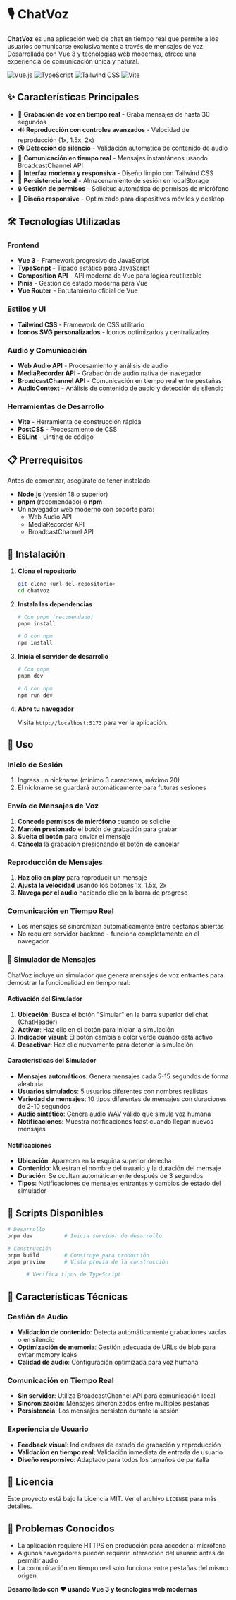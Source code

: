 # 🎙️ ChatVoz

**ChatVoz** es una aplicación web de chat en tiempo real que permite a los usuarios comunicarse exclusivamente a través de mensajes de voz. Desarrollada con Vue 3 y tecnologías web modernas, ofrece una experiencia de comunicación única y natural.

![Vue.js](https://img.shields.io/badge/Vue.js-4FC08D?style=for-the-badge&logo=vue.js&logoColor=white)
![TypeScript](https://img.shields.io/badge/TypeScript-007ACC?style=for-the-badge&logo=typescript&logoColor=white)
![Tailwind CSS](https://img.shields.io/badge/Tailwind_CSS-38B2AC?style=for-the-badge&logo=tailwind-css&logoColor=white)
![Vite](https://img.shields.io/badge/Vite-646CFF?style=for-the-badge&logo=vite&logoColor=white)

## ✨ Características Principales

- 🎤 **Grabación de voz en tiempo real** - Graba mensajes de hasta 30 segundos
- 🔊 **Reproducción con controles avanzados** - Velocidad de reproducción (1x, 1.5x, 2x)
- 🔇 **Detección de silencio** - Validación automática de contenido de audio
- 📡 **Comunicación en tiempo real** - Mensajes instantáneos usando BroadcastChannel API
- 🎨 **Interfaz moderna y responsiva** - Diseño limpio con Tailwind CSS
- 💾 **Persistencia local** - Almacenamiento de sesión en localStorage
- 🔒 **Gestión de permisos** - Solicitud automática de permisos de micrófono
- 📱 **Diseño responsive** - Optimizado para dispositivos móviles y desktop

## 🛠️ Tecnologías Utilizadas

### Frontend
- **Vue 3** - Framework progresivo de JavaScript
- **TypeScript** - Tipado estático para JavaScript
- **Composition API** - API moderna de Vue para lógica reutilizable
- **Pinia** - Gestión de estado moderna para Vue
- **Vue Router** - Enrutamiento oficial de Vue

### Estilos y UI
- **Tailwind CSS** - Framework de CSS utilitario
- **Iconos SVG personalizados** - Iconos optimizados y centralizados

### Audio y Comunicación
- **Web Audio API** - Procesamiento y análisis de audio
- **MediaRecorder API** - Grabación de audio nativa del navegador
- **BroadcastChannel API** - Comunicación en tiempo real entre pestañas
- **AudioContext** - Análisis de contenido de audio y detección de silencio

### Herramientas de Desarrollo
- **Vite** - Herramienta de construcción rápida
- **PostCSS** - Procesamiento de CSS
- **ESLint** - Linting de código

## 📋 Prerrequisitos

Antes de comenzar, asegúrate de tener instalado:

- **Node.js** (versión 18 o superior)
- **pnpm** (recomendado) o **npm**
- Un navegador web moderno con soporte para:
  - Web Audio API
  - MediaRecorder API
  - BroadcastChannel API

## 🚀 Instalación

1. **Clona el repositorio**
   ```bash
   git clone <url-del-repositorio>
   cd chatvoz
   ```

2. **Instala las dependencias**
   ```bash
   # Con pnpm (recomendado)
   pnpm install
   
   # O con npm
   npm install
   ```

3. **Inicia el servidor de desarrollo**
   ```bash
   # Con pnpm
   pnpm dev
   
   # O con npm
   npm run dev
   ```

4. **Abre tu navegador**
   
   Visita `http://localhost:5173` para ver la aplicación.

## 📖 Uso

### Inicio de Sesión
1. Ingresa un nickname (mínimo 3 caracteres, máximo 20)
2. El nickname se guardará automáticamente para futuras sesiones

### Envío de Mensajes de Voz
1. **Concede permisos de micrófono** cuando se solicite
2. **Mantén presionado** el botón de grabación para grabar
3. **Suelta el botón** para enviar el mensaje
4. **Cancela** la grabación presionando el botón de cancelar

### Reproducción de Mensajes
1. **Haz clic en play** para reproducir un mensaje
2. **Ajusta la velocidad** usando los botones 1x, 1.5x, 2x
3. **Navega por el audio** haciendo clic en la barra de progreso

### Comunicación en Tiempo Real
- Los mensajes se sincronizan automáticamente entre pestañas abiertas
- No requiere servidor backend - funciona completamente en el navegador

### 🤖 Simulador de Mensajes
ChatVoz incluye un simulador que genera mensajes de voz entrantes para demostrar la funcionalidad en tiempo real:

#### Activación del Simulador
1. **Ubicación**: Busca el botón "Simular" en la barra superior del chat (ChatHeader)
2. **Activar**: Haz clic en el botón para iniciar la simulación
3. **Indicador visual**: El botón cambia a color verde cuando está activo
4. **Desactivar**: Haz clic nuevamente para detener la simulación

#### Características del Simulador
- **Mensajes automáticos**: Genera mensajes cada 5-15 segundos de forma aleatoria
- **Usuarios simulados**: 5 usuarios diferentes con nombres realistas
- **Variedad de mensajes**: 10 tipos diferentes de mensajes con duraciones de 2-10 segundos
- **Audio sintético**: Genera audio WAV válido que simula voz humana
- **Notificaciones**: Muestra notificaciones toast cuando llegan nuevos mensajes

#### Notificaciones
- **Ubicación**: Aparecen en la esquina superior derecha
- **Contenido**: Muestran el nombre del usuario y la duración del mensaje
- **Duración**: Se ocultan automáticamente después de 3 segundos
- **Tipos**: Notificaciones de mensajes entrantes y cambios de estado del simulador


## 🔧 Scripts Disponibles

```bash
# Desarrollo
pnpm dev          # Inicia servidor de desarrollo

# Construcción
pnpm build        # Construye para producción
pnpm preview      # Vista previa de la construcción

      # Verifica tipos de TypeScript
```

## 🌟 Características Técnicas

### Gestión de Audio
- **Validación de contenido**: Detecta automáticamente grabaciones vacías o en silencio
- **Optimización de memoria**: Gestión adecuada de URLs de blob para evitar memory leaks
- **Calidad de audio**: Configuración optimizada para voz humana

### Comunicación en Tiempo Real
- **Sin servidor**: Utiliza BroadcastChannel API para comunicación local
- **Sincronización**: Mensajes sincronizados entre múltiples pestañas
- **Persistencia**: Los mensajes persisten durante la sesión

### Experiencia de Usuario
- **Feedback visual**: Indicadores de estado de grabación y reproducción
- **Validación en tiempo real**: Validación inmediata de entrada de usuario
- **Diseño responsivo**: Adaptado para todos los tamaños de pantalla



## 📄 Licencia

Este proyecto está bajo la Licencia MIT. Ver el archivo `LICENSE` para más detalles.

## 🐛 Problemas Conocidos

- La aplicación requiere HTTPS en producción para acceder al micrófono
- Algunos navegadores pueden requerir interacción del usuario antes de permitir audio
- La comunicación en tiempo real solo funciona entre pestañas del mismo origen


**Desarrollado con ❤️ usando Vue 3 y tecnologías web modernas**
